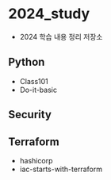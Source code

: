 # 2024_study

- 2024 학습 내용 정리 저장소

## Python

- Class101
- Do-it-basic

## Security

## Terraform

- hashicorp
- iac-starts-with-terraform